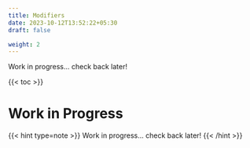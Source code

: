 ```yaml
---
title: Modifiers
date: 2023-10-12T13:52:22+05:30
draft: false

weight: 2
---
```


Work in progress... check back later!

{{< toc >}}

# Work in Progress

{{< hint type=note >}}
Work in progress... check back later!
{{< /hint >}}
